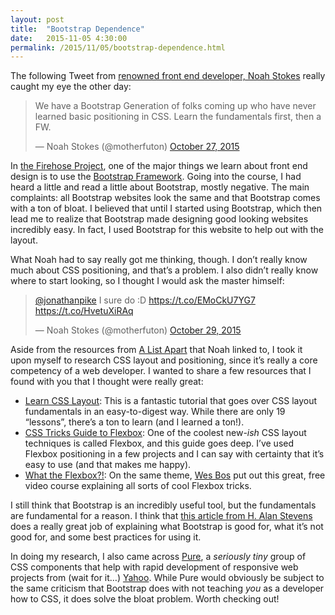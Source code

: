 ```yaml
---
layout: post
title:  "Bootstrap Dependence"
date:   2015-11-05 4:30:00
permalink: /2015/11/05/bootstrap-dependence.html
---
```


The following Tweet from [renowned front end developer, Noah Stokes](http://noahstokes.com/) really caught my eye the other day: 

<blockquote class="twitter-tweet" lang="en"><p lang="en" dir="ltr">We have a Bootstrap Generation of folks coming up who have never learned basic positioning in CSS. Learn the fundamentals first, then a FW.</p>&mdash; Noah Stokes (@motherfuton) <a href="https://twitter.com/motherfuton/status/659044219022012417">October 27, 2015</a></blockquote>

In [the Firehose Project](http://www.thefirehoseproject.com/), one of the major things we learn about front end design is to use the [Bootstrap Framework](http://getbootstrap.com/).  Going into the course, I had heard a little and read a little about Bootstrap, mostly negative.  The main complaints: all Bootstrap websites look the same and that Bootstrap comes with a ton of bloat.  I believed that until I started using Bootstrap, which then lead me to realize that Bootstrap made designing good looking websites incredibly easy.  In fact, I used Bootstrap for this website to help out with the layout.

What Noah had to say really got me thinking, though.  I don’t really know much about CSS positioning, and that’s a problem.  I also didn’t really know where to start looking, so I thought I would ask the master himself: 

<blockquote class="twitter-tweet" lang="en"><p lang="en" dir="ltr"><a href="https://twitter.com/jonathanpike">@jonathanpike</a> I sure do :D&#10;&#10;<a href="https://t.co/EMoCkU7YG7">https://t.co/EMoCkU7YG7</a>&#10;&#10;<a href="https://t.co/HvetuXiRAq">https://t.co/HvetuXiRAq</a></p>&mdash; Noah Stokes (@motherfuton) <a href="https://twitter.com/motherfuton/status/659763408749772801">October 29, 2015</a></blockquote>

Aside from the resources from [A List Apart](http://alistapart.com/) that Noah linked to, I took it upon myself to research CSS layout and positioning, since it’s really a core competency of a web developer.  I wanted to share a few resources that I found with you that I thought were really great: 

- [Learn CSS Layout](http://learnlayout.com/): This is a fantastic tutorial that goes over CSS layout fundamentals in an easy-to-digest way.  While there are only 19 “lessons”, there’s a ton to learn (and I learned a ton!). 
- [CSS Tricks Guide to Flexbox](https://css-tricks.com/snippets/css/a-guide-to-flexbox/): One of the coolest new-_ish_ CSS layout techniques is called Flexbox, and this guide goes deep.  I’ve used Flexbox positioning in a few projects and I can say with certainty that it’s easy to use (and that makes me happy). 
- [What the Flexbox?!](http://flexbox.io/): On the same theme, [Wes Bos](http://wesbos.com/) put out this great, free video course explaining all sorts of cool Flexbox tricks.  

I still think that Bootstrap is an incredibly useful tool, but the fundamentals are fundamental for a reason.  I think that [this article from H. Alan Stevens](http://halanstevens.com/blog/bootstrap-youre-doing-it-wrong/) does a really great job of explaining what Bootstrap is good for, what it’s not good for, and some best practices for using it.  

In doing my research, I also came across [Pure](http://purecss.io/), a _seriously tiny_ group of CSS components that help with rapid development of responsive web projects from (wait for it…) [Yahoo](http://www.yahoo.com).  While Pure would obviously be subject to the same criticism that Bootstrap does with not teaching _you_ as a developer how to CSS, it does solve the bloat problem.  Worth checking out! 
